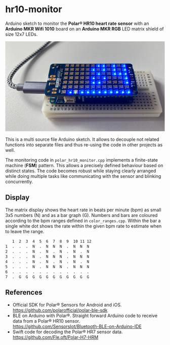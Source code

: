 hr10-monitor
============

Arduino sketch to monitor the **Polar&reg; HR10 heart rate sensor** with an **Arduino MKR Wifi 1010** board on an **Arduino MKR RGB** LED matrix shield of size 12x7 LEDs.

![Ardurino MKR Wifi 1010 with MKR RGB shield](illustration.png?raw=true)

This is a multi source file Arduino sketch. It allows to decouple not related functions into separate files and thus re-using the code in other projects as well.

The monitoring code in `polar_hr10_monitor.cpp` implements a finite-state machine (**FSM**) pattern. This allows a precisely defined behaviour based on distinct states. The code becomes robust while staying clearly arranged while doing multiple tasks like communicating with the sensor and blinking concurrently.

Display
-------

The matrix display shows the heart rate in beats per minute (bpm) as small 3x5 numbers (N) and as a bar graph (G). Numbers and bars are coloured according to the bpm ranges defined in `color_ranges.cpp`. Within the bar a single white dot shows the rate within the given bpm rate to estimate when to leave the range.

```
   1  2  3  4  5  6  7  8  9  10 11 12
1  .  .  .  N  .  N  N  N  .  N  N  N
2  .  .  .  N  .  N  .  N  .  N  .  N
3  .  .  .  N  .  N  N  N  .  N  N  N
4  .  .  .  N  .  N  .  N  .  N  .  N
5  .  .  .  N  .  N  N  N  .  N  N  N
6  .  .  .  .  .  .  .  .  .  .  .  .
7  .  G  G  G  G  G  G  G  G  G  G  G

```

References
----------

- Official SDK for Polar&reg; Sensors for Android and iOS.
https://github.com/polarofficial/polar-ble-sdk
- BLE on Arduino with Polar&reg;. Straight forward Arduino code to receive data from a Polar&reg; HR10 sensor.
https://github.com/SensorsIot/Bluetooth-BLE-on-Arduino-IDE
- Swift code for decoding the Polar&reg; HR7 sensor data.
https://github.com/Fle.oft/Polar-H7-HRM
